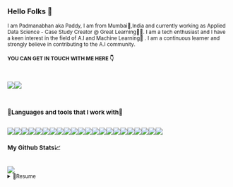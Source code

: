 ### Hello Folks 👋
<bl>
<small>I am Padmanabhan aka Paddy, I am from Mumbai🌴,India and currently working as Applied Data Science - Case Study Creator @ Great Learning🧑‍💻.
I am a tech enthusiast and I have a keen interest in the field of A.I and Machine Learning🤖 . I am a continuous learner and strongly believe in contributing to the A.I community.

  
<h4>YOU CAN GET IN TOUCH WITH ME HERE 👇</h4>  
<br>
<div class="contact" style="display:flex">
  
<a href = "https://www.linkedin.com/in/padmanabhan-poraiyar-0618a6191/"><img src='https://img.shields.io/badge/LinkedIn-0077B5?style=for-the-badge&logo=linkedin&logoColor=white'></a>
  
<a href="mailto:padmanabhanpaddy10@gmail.com?subject=subject&cc=cc@gmail.com"><img src="https://img.shields.io/badge/Gmail-D14836?style=for-the-badge&logo=gmail&logoColor=white"></a>
  
</div>

<br>  
 
<h3>🔧Languages and tools that I work with🔧</h3>

<bl>

  <br>

<div class='badge-container' style='display:flex'>
<img src="https://img.shields.io/badge/TensorFlow-FF6F00?style=for-the-badge&logo=tensorflow&logoColor=white">
<img src="https://img.shields.io/badge/Python-FFD43B?style=for-the-badge&logo=python&logoColor=darkgreen">
<img src="https://img.shields.io/badge/flask-%23000.svg?style=for-the-badge&logo=flask&logoColor=white">
<img src="https://img.shields.io/badge/opencv-%23white.svg?style=for-the-badge&logo=opencv&logoColor=white">
<img src="https://img.shields.io/badge/scikit_learn-F7931E?style=for-the-badge&logo=scikit-learn&logoColor=white">
<img src="https://img.shields.io/badge/jupyter-%23FA0F00.svg?style=for-the-badge&logo=jupyter&logoColor=white">
<img src="https://img.shields.io/badge/pycharm-143?style=for-the-badge&logo=pycharm&logoColor=black&color=black&labelColor=green">
<img src="https://img.shields.io/badge/Visual%20Studio%20Code-0078d7.svg?style=for-the-badge&logo=visual-studio-code&logoColor=white">
<img src="https://img.shields.io/badge/Spyder-838485?style=for-the-badge&logo=spyder%20ide&logoColor=maroon">
<img src="https://img.shields.io/badge/git-%23F05033.svg?style=for-the-badge&logo=git&logoColor=white">
<img src="https://img.shields.io/badge/SciPy-654FF0?style=for-the-badge&logo=SciPy&logoColor=white">
<img src="https://img.shields.io/badge/Streamlit-FF4B4B?style=for-the-badge&logo=Streamlit&logoColor=white">
<img src="https://img.shields.io/badge/Linux-FCC624?style=for-the-badge&logo=linux&logoColor=black">
<img src="https://img.shields.io/badge/PowerBI-F2C811?style=for-the-badge&logo=Power%20BI&logoColor=white">
<img src="https://img.shields.io/badge/Tableau-E97627?style=for-the-badge&logo=Tableau&logoColor=white">
<img src="https://img.shields.io/badge/Keras-%23D00000.svg?style=for-the-badge&logo=Keras&logoColor=white">
<img src="https://img.shields.io/badge/Plotly-%233F4F75.svg?style=for-the-badge&logo=plotly&logoColor=white">
<img src="https://img.shields.io/badge/pandas-%23150458.svg?style=for-the-badge&logo=pandas&logoColor=white">
<img src="https://img.shields.io/badge/mysql-%2300f.svg?style=for-the-badge&logo=mysql&logoColor=white">
<img src="https://img.shields.io/badge/MongoDB-%234ea94b.svg?style=for-the-badge&logo=mongodb&logoColor=white">
<img src="https://img.shields.io/badge/conda-342B029.svg?&style=for-the-badge&logo=anaconda&logoColor=white">
<img src="https://img.shields.io/badge/javascript-%23323330.svg?style=for-the-badge&logo=javascript&logoColor=%23F7DF1E">
</div>

<h3>My Github Stats📈</h3>

<bl>
<br>
<img src="https://github-readme-stats.vercel.app/api?username=Padmanabhan100">

<br>

  
<details>
<summary>📄Resume</summary>
<h2>Education</h2>

<bl>  

• 📖BSC Computer Science

  🗓️ 2021-Present

  📍 <b>SIES COLLEGE OF ARTS,COMMERCE & SCIENCE,SION</b> - MUMBAI,INDIA
  
<h3>Work Experience🧑‍💼</h3>

<bl>

•👨‍💻 Data Science - Intern

🗓️ 2021-2022

📍 <b>Great Learning</b> - INDIA
  
•👨‍💻 Applied Data Science - Case Study Creator

🗓️ 2022-Present

📍 <b>Great Learning</b> - INDIA


</details>


